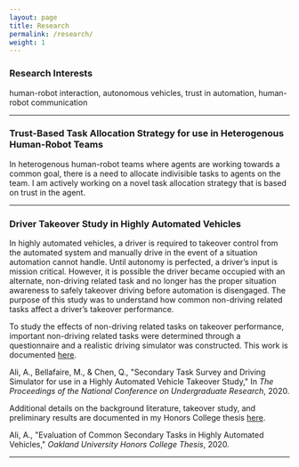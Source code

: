 ```yaml
---
layout: page
title: Research
permalink: /research/
weight: 1
---
```


### Research Interests

human-robot interaction, autonomous vehicles, trust in automation, human-robot communication

---

### Trust-Based Task Allocation Strategy for use in Heterogenous Human-Robot Teams

In heterogenous human-robot teams where agents are working towards a common goal, there is a need to allocate indivisible tasks to agents on the team. I am actively working on a novel task allocation strategy that is based on trust in the agent. 

---

### Driver Takeover Study in Highly Automated Vehicles

In highly automated vehicles, a driver is required to takeover control from the automated system and manually drive in the event of a situation automation cannot handle. Until autonomy is perfected, a driver’s input is mission critical. However, it is possible the driver became occupied with an alternate, non-driving related task and no longer has the proper situation awareness to safely takeover driving before automation is disengaged. The purpose of this study was to understand how common non-driving related tasks affect a driver’s takeover performance.

To study the effects of non-driving related tasks on takeover performance, important non-driving related tasks were determined through a questionnaire and a realistic driving simulator was constructed. This work is documented [here](http://libjournals.unca.edu/ncur/wp-content/uploads/2021/02/3265-Ali-Arsha-FINAL.pdf).

Ali, A., Bellafaire, M., & Chen, Q., "Secondary Task Survey and Driving Simulator for use in a Highly Automated Vehicle Takeover Study," In _The Proceedings of the National Conference on Undergraduate Research_, 2020.

Additional details on the background literature, takeover study, and preliminary results are documented in my Honors College thesis [here](https://our.oakland.edu/bitstream/handle/10323/7476/thesis_final_Ali.pdf?sequence=1).

Ali, A., "Evaluation of Common Secondary Tasks in Highly Automated Vehicles," _Oakland University Honors College Thesis_, 2020.


---

